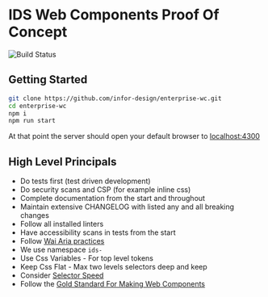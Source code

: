 # IDS Web Components Proof Of Concept

![Build Status](https://github.com/infor-design/enterprise-wc/workflows/Build%20Status/badge.svg?branch=master)

## Getting Started

```bash
git clone https://github.com/infor-design/enterprise-wc.git
cd enterprise-wc
npm i
npm run start
```

At that point the server should open your default browser to [localhost:4300](http://localhost:4300/)

## High Level Principals

- Do tests first (test driven development)
- Do security scans and CSP (for example inline css)
- Complete documentation from the start and throughout
- Maintain extensive CHANGELOG with listed any and all breaking changes
- Follow all installed linters
- Have accessibility scans in tests from the start
- Follow [Wai Aria practices](https://www.w3.org/TR/wai-aria-practices-1.1/#keyboard-interaction-12)
- We use namespace `ids-`
- Use Css Variables - For top level tokens
- Keep Css Flat - Max two levels selectors deep and keep
- Consider [Selector Speed](https://csswizardry.com/2011/09/writing-efficient-css-selectors)
- Follow the [Gold Standard For Making Web Components](https://github.com/webcomponents/gold-standard/wiki)
